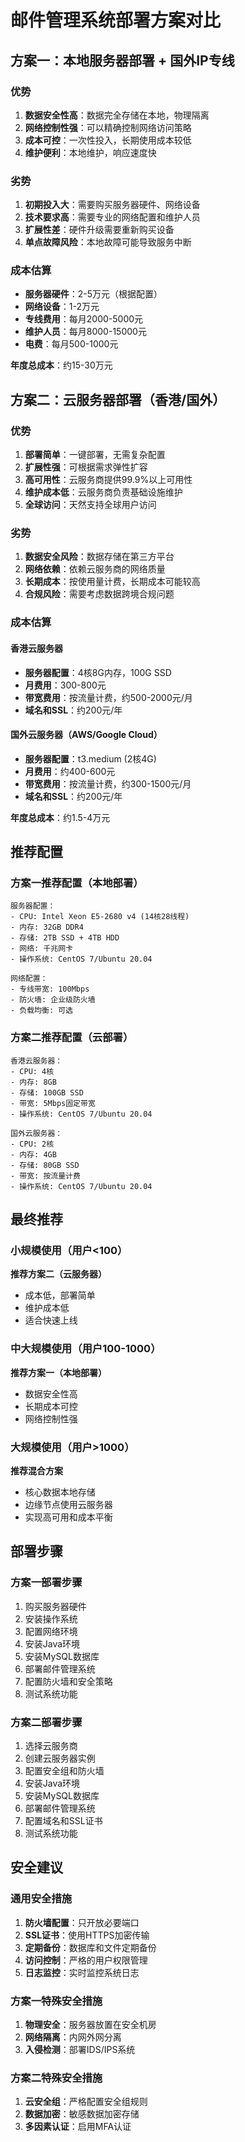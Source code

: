 # 邮件管理系统部署方案对比

## 方案一：本地服务器部署 + 国外IP专线

### 优势
1. **数据安全性高**：数据完全存储在本地，物理隔离
2. **网络控制性强**：可以精确控制网络访问策略
3. **成本可控**：一次性投入，长期使用成本较低
4. **维护便利**：本地维护，响应速度快

### 劣势
1. **初期投入大**：需要购买服务器硬件、网络设备
2. **技术要求高**：需要专业的网络配置和维护人员
3. **扩展性差**：硬件升级需要重新购买设备
4. **单点故障风险**：本地故障可能导致服务中断

### 成本估算
- **服务器硬件**：2-5万元（根据配置）
- **网络设备**：1-2万元
- **专线费用**：每月2000-5000元
- **维护人员**：每月8000-15000元
- **电费**：每月500-1000元

**年度总成本**：约15-30万元

## 方案二：云服务器部署（香港/国外）

### 优势
1. **部署简单**：一键部署，无需复杂配置
2. **扩展性强**：可根据需求弹性扩容
3. **高可用性**：云服务商提供99.9%以上可用性
4. **维护成本低**：云服务商负责基础设施维护
5. **全球访问**：天然支持全球用户访问

### 劣势
1. **数据安全风险**：数据存储在第三方平台
2. **网络依赖**：依赖云服务商的网络质量
3. **长期成本**：按使用量计费，长期成本可能较高
4. **合规风险**：需要考虑数据跨境合规问题

### 成本估算

#### 香港云服务器
- **服务器配置**：4核8G内存，100G SSD
- **月费用**：300-800元
- **带宽费用**：按流量计费，约500-2000元/月
- **域名和SSL**：约200元/年

#### 国外云服务器（AWS/Google Cloud）
- **服务器配置**：t3.medium (2核4G)
- **月费用**：约400-600元
- **带宽费用**：按流量计费，约300-1500元/月
- **域名和SSL**：约200元/年

**年度总成本**：约1.5-4万元

## 推荐配置

### 方案一推荐配置（本地部署）
```
服务器配置：
- CPU: Intel Xeon E5-2680 v4 (14核28线程)
- 内存: 32GB DDR4
- 存储: 2TB SSD + 4TB HDD
- 网络: 千兆网卡
- 操作系统: CentOS 7/Ubuntu 20.04

网络配置：
- 专线带宽: 100Mbps
- 防火墙: 企业级防火墙
- 负载均衡: 可选
```

### 方案二推荐配置（云部署）
```
香港云服务器：
- CPU: 4核
- 内存: 8GB
- 存储: 100GB SSD
- 带宽: 5Mbps固定带宽
- 操作系统: CentOS 7/Ubuntu 20.04

国外云服务器：
- CPU: 2核
- 内存: 4GB
- 存储: 80GB SSD
- 带宽: 按流量计费
- 操作系统: CentOS 7/Ubuntu 20.04
```

## 最终推荐

### 小规模使用（用户<100）
**推荐方案二（云服务器）**
- 成本低，部署简单
- 维护成本低
- 适合快速上线

### 中大规模使用（用户100-1000）
**推荐方案一（本地部署）**
- 数据安全性高
- 长期成本可控
- 网络控制性强

### 大规模使用（用户>1000）
**推荐混合方案**
- 核心数据本地存储
- 边缘节点使用云服务器
- 实现高可用和成本平衡

## 部署步骤

### 方案一部署步骤
1. 购买服务器硬件
2. 安装操作系统
3. 配置网络环境
4. 安装Java环境
5. 安装MySQL数据库
6. 部署邮件管理系统
7. 配置防火墙和安全策略
8. 测试系统功能

### 方案二部署步骤
1. 选择云服务商
2. 创建云服务器实例
3. 配置安全组和防火墙
4. 安装Java环境
5. 安装MySQL数据库
6. 部署邮件管理系统
7. 配置域名和SSL证书
8. 测试系统功能

## 安全建议

### 通用安全措施
1. **防火墙配置**：只开放必要端口
2. **SSL证书**：使用HTTPS加密传输
3. **定期备份**：数据库和文件定期备份
4. **访问控制**：严格的用户权限管理
5. **日志监控**：实时监控系统日志

### 方案一特殊安全措施
1. **物理安全**：服务器放置在安全机房
2. **网络隔离**：内网外网分离
3. **入侵检测**：部署IDS/IPS系统

### 方案二特殊安全措施
1. **云安全组**：严格配置安全组规则
2. **数据加密**：敏感数据加密存储
3. **多因素认证**：启用MFA认证
